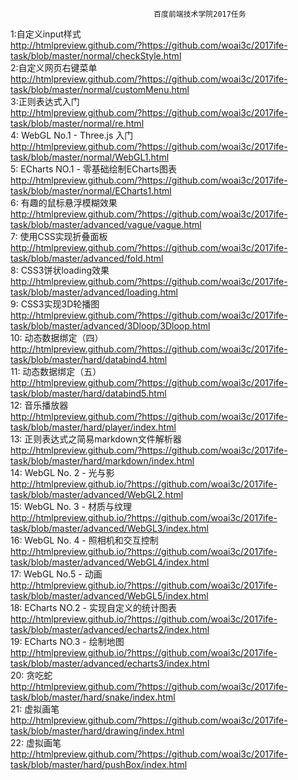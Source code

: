                                     百度前端技术学院2017任务
                                        
1:自定义input样式<br>
http://htmlpreview.github.com/?https://github.com/woai3c/2017ife-task/blob/master/normal/checkStyle.html<br>
2:自定义网页右键菜单<br>
http://htmlpreview.github.com/?https://github.com/woai3c/2017ife-task/blob/master/normal/customMenu.html<br>
3:正则表达式入门<br>
http://htmlpreview.github.com/?https://github.com/woai3c/2017ife-task/blob/master/normal/re.html<br>
4: WebGL No.1 - Three.js 入门<br>
http://htmlpreview.github.com/?https://github.com/woai3c/2017ife-task/blob/master/normal/WebGL1.html<br>
5: ECharts NO.1 - 零基础绘制ECharts图表<br>
http://htmlpreview.github.com/?https://github.com/woai3c/2017ife-task/blob/master/normal/ECharts1.html<br>
6: 有趣的鼠标悬浮模糊效果<br>
http://htmlpreview.github.com/?https://github.com/woai3c/2017ife-task/blob/master/advanced/vague/vague.html<br>
7: 使用CSS实现折叠面板<br>
http://htmlpreview.github.com/?https://github.com/woai3c/2017ife-task/blob/master/advanced/fold.html<br>
8: CSS3饼状loading效果<br>
http://htmlpreview.github.com/?https://github.com/woai3c/2017ife-task/blob/master/advanced/loading.html<br>
9: CSS3实现3D轮播图<br>
http://htmlpreview.github.com/?https://github.com/woai3c/2017ife-task/blob/master/advanced/3Dloop/3Dloop.html<br>
10: 动态数据绑定（四）<br>
http://htmlpreview.github.com/?https://github.com/woai3c/2017ife-task/blob/master/hard/databind4.html<br>
11: 动态数据绑定（五）<br>
http://htmlpreview.github.com/?https://github.com/woai3c/2017ife-task/blob/master/hard/databind5.html<br>
12: 音乐播放器<br>
http://htmlpreview.github.com/?https://github.com/woai3c/2017ife-task/blob/master/hard/player/index.html<br>
13: 正则表达式之简易markdown文件解析器<br>
http://htmlpreview.github.com/?https://github.com/woai3c/2017ife-task/blob/master/hard/markdown/index.html<br>
14: WebGL No. 2 - 光与影<br>
http://htmlpreview.github.io/?https://github.com/woai3c/2017ife-task/blob/master/advanced/WebGL2.html<br>
15: WebGL No. 3 - 材质与纹理<br>
http://htmlpreview.github.io/?https://github.com/woai3c/2017ife-task/blob/master/advanced/WebGL3/index.html<br>
16: WebGL No. 4 - 照相机和交互控制<br>
http://htmlpreview.github.io/?https://github.com/woai3c/2017ife-task/blob/master/advanced/WebGL4/index.html<br>
17: WebGL No.5 - 动画<br>
http://htmlpreview.github.io/?https://github.com/woai3c/2017ife-task/blob/master/advanced/WebGL5/index.html<br>
18: ECharts NO.2 - 实现自定义的统计图表<br>
http://htmlpreview.github.io/?https://github.com/woai3c/2017ife-task/blob/master/advanced/echarts2/index.html<br>
19: ECharts NO.3 - 绘制地图<br>
http://htmlpreview.github.io/?https://github.com/woai3c/2017ife-task/blob/master/advanced/echarts3/index.html<br>
20: 贪吃蛇<br>
http://htmlpreview.github.com/?https://github.com/woai3c/2017ife-task/blob/master/hard/snake/index.html<br>
21: 虚拟画笔<br>
http://htmlpreview.github.com/?https://github.com/woai3c/2017ife-task/blob/master/hard/drawing/index.html<br>
22: 虚拟画笔<br>
http://htmlpreview.github.com/?https://github.com/woai3c/2017ife-task/blob/master/hard/pushBox/index.html<br>

